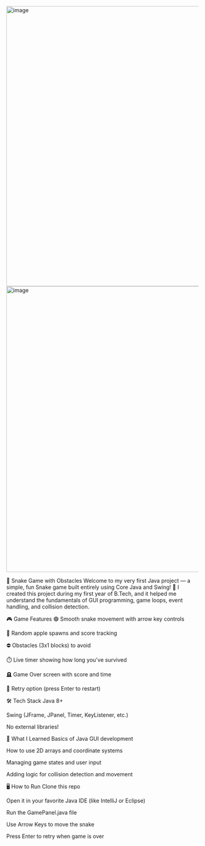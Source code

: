 <img width="732" height="732" alt="image" src="https://github.com/user-attachments/assets/7ee5e875-01b5-4907-a61f-7cd6a5aa2023" /><img width="736" height="747" alt="image" src="https://github.com/user-attachments/assets/f6fb9403-6ef9-4cb9-893a-33ce89632865" />



🐍 Snake Game with Obstacles
Welcome to my very first Java project — a simple, fun Snake game built entirely using Core Java and Swing! 
🎉 I created this project during my first year of B.Tech, and it helped me understand the fundamentals of GUI programming, game loops, event handling, and collision detection.

🎮 Game Features
🟢 Smooth snake movement with arrow key controls

🍎 Random apple spawns and score tracking

⛔ Obstacles (3x1 blocks) to avoid

⏱️ Live timer showing how long you've survived

🪦 Game Over screen with score and time

🔁 Retry option (press Enter to restart)

🛠️ Tech Stack
Java 8+

Swing (JFrame, JPanel, Timer, KeyListener, etc.)

No external libraries!

🎯 What I Learned
Basics of Java GUI development

How to use 2D arrays and coordinate systems

Managing game states and user input

Adding logic for collision detection and movement

🖥️ How to Run
Clone this repo

Open it in your favorite Java IDE (like IntelliJ or Eclipse)

Run the GamePanel.java file

Use Arrow Keys to move the snake

Press Enter to retry when game is over

